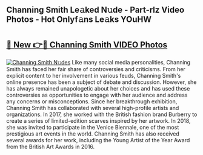 ## Channing Smith Le𝚊ked N𝚞de - Part-rlz Video Photos - Hot Onlyf𝚊ns Le𝚊ks YOuHW

# <h2><a href="http://ab81575.deff.icu/?id=Channing+Smith">🔗 New 👉🔴 Channing Smith VIDEO Photos</a></h2>

[![Channing Smith N𝚞des](https://i.imgur.com/rIISA9y.gif)](http://ab81575.deff.icu/?id=Channing+Smith)
Like many social media personalities, Channing Smith has faced her fair share of controversies and criticisms. From her explicit content to her involvement in various feuds, Channing Smith's online presence has been a subject of debate and discussion. However, she has always remained unapologetic about her choices and has used these controversies as opportunities to engage with her audience and address any concerns or misconceptions. Since her breakthrough exhibition, Channing Smith has collaborated with several high-profile artists and organizations. In 2017, she worked with the British fashion brand Burberry to create a series of limited-edition scarves inspired by her artwork. In 2018, she was invited to participate in the Venice Biennale, one of the most prestigious art events in the world. Channing Smith has also received several awards for her work, including the Young Artist of the Year Award from the British Art Awards in 2016.
